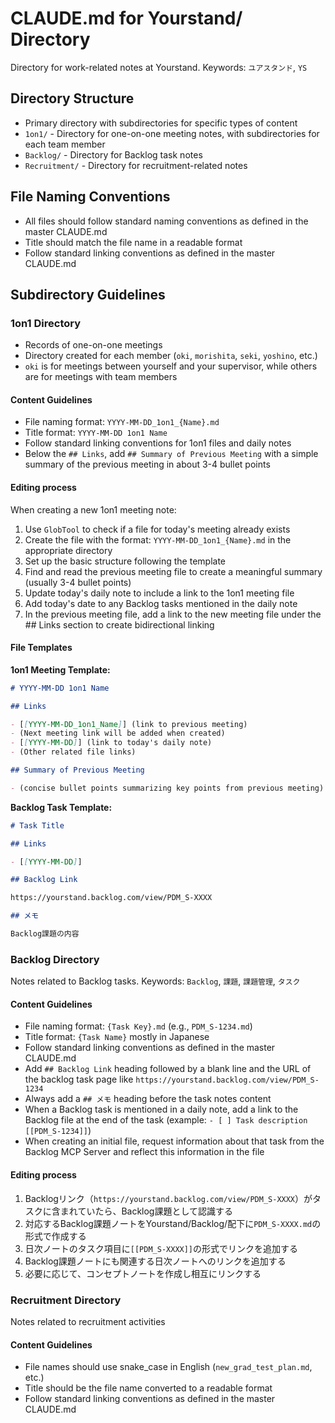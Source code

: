 # CLAUDE.md for Yourstand/ Directory

Directory for work-related notes at Yourstand. Keywords: `ユアスタンド`, `YS`

## Directory Structure

- Primary directory with subdirectories for specific types of content
- `1on1/` - Directory for one-on-one meeting notes, with subdirectories for each team member
- `Backlog/` - Directory for Backlog task notes
- `Recruitment/` - Directory for recruitment-related notes

## File Naming Conventions

- All files should follow standard naming conventions as defined in the master CLAUDE.md
- Title should match the file name in a readable format
- Follow standard linking conventions as defined in the master CLAUDE.md

## Subdirectory Guidelines

### 1on1 Directory

- Records of one-on-one meetings
- Directory created for each member (`oki`, `morishita`, `seki`, `yoshino`, etc.)
- `oki` is for meetings between yourself and your supervisor, while others are for meetings with team members

#### Content Guidelines

- File naming format: `YYYY-MM-DD_1on1_{Name}.md`
- Title format: `YYYY-MM-DD 1on1 Name`
- Follow standard linking conventions for 1on1 files and daily notes
- Below the `## Links`, add `## Summary of Previous Meeting` with a simple summary of the previous meeting in about 3-4 bullet points

#### Editing process

When creating a new 1on1 meeting note:

1. Use `GlobTool` to check if a file for today's meeting already exists
2. Create the file with the format: `YYYY-MM-DD_1on1_{Name}.md` in the appropriate directory
3. Set up the basic structure following the template
4. Find and read the previous meeting file to create a meaningful summary (usually 3-4 bullet points)
5. Update today's daily note to include a link to the 1on1 meeting file
6. Add today's date to any Backlog tasks mentioned in the daily note
7. In the previous meeting file, add a link to the new meeting file under the ## Links section to create bidirectional linking

#### File Templates

**1on1 Meeting Template:**
```markdown
# YYYY-MM-DD 1on1 Name

## Links

- [[YYYY-MM-DD_1on1_Name]] (link to previous meeting)
- (Next meeting link will be added when created)
- [[YYYY-MM-DD]] (link to today's daily note)
- (Other related file links)

## Summary of Previous Meeting

- (concise bullet points summarizing key points from previous meeting)
```

**Backlog Task Template:**
```markdown
# Task Title

## Links

- [[YYYY-MM-DD]]

## Backlog Link

https://yourstand.backlog.com/view/PDM_S-XXXX

## メモ

Backlog課題の内容
```

### Backlog Directory

Notes related to Backlog tasks. Keywords: `Backlog`, `課題`, `課題管理`, `タスク`

#### Content Guidelines

- File naming format: `{Task Key}.md` (e.g., `PDM_S-1234.md`)
- Title format: `{Task Name}` mostly in Japanese
- Follow standard linking conventions as defined in the master CLAUDE.md
- Add `## Backlog Link` heading followed by a blank line and the URL of the backlog task page like `https://yourstand.backlog.com/view/PDM_S-1234`
- Always add a `## メモ` heading before the task notes content
- When a Backlog task is mentioned in a daily note, add a link to the Backlog file at the end of the task (example: `- [ ] Task description [[PDM_S-1234]]`)
- When creating an initial file, request information about that task from the Backlog MCP Server and reflect this information in the file

#### Editing process

1. Backlogリンク（`https://yourstand.backlog.com/view/PDM_S-XXXX`）がタスクに含まれていたら、Backlog課題として認識する
2. 対応するBacklog課題ノートをYourstand/Backlog/配下に`PDM_S-XXXX.md`の形式で作成する
3. 日次ノートのタスク項目に`[[PDM_S-XXXX]]`の形式でリンクを追加する
4. Backlog課題ノートにも関連する日次ノートへのリンクを追加する
5. 必要に応じて、コンセプトノートを作成し相互にリンクする

### Recruitment Directory

Notes related to recruitment activities

#### Content Guidelines

- File names should use snake_case in English (`new_grad_test_plan.md`, etc.)
- Title should be the file name converted to a readable format
- Follow standard linking conventions as defined in the master CLAUDE.md
